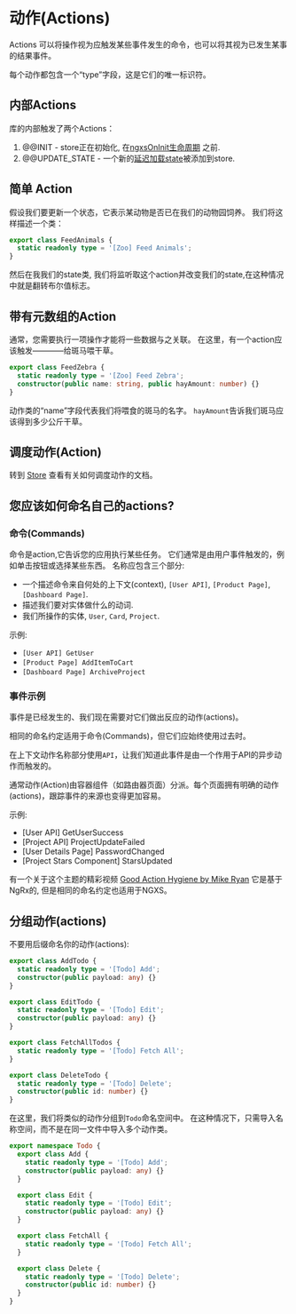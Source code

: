 # 动作(Actions)

Actions 可以将操作视为应触发某些事件发生的命令，也可以将其视为已发生某事的结果事件。

每个动作都包含一个“type”字段，这是它们的唯一标识符。

## 内部Actions

库的内部触发了两个Actions：

1. @@INIT - store正在初始化, 在[ngxsOnInit生命周期](../advanced/life-cycle.md) 之前.
2. @@UPDATE\_STATE - 一个新的[延迟加载state](../advanced/lazy.md)被添加到store.

## 简单 Action

假设我们要更新一个状态，它表示某动物是否已在我们的动物园饲养。 我们将这样描述一个类：

```typescript
export class FeedAnimals {
  static readonly type = '[Zoo] Feed Animals';
}
```

然后在我我们的state类, 我们将监听取这个action并改变我们的state,在这种情况中就是翻转布尔值标志。

## 带有元数组的Action

通常，您需要执行一项操作才能将一些数据与之关联。 在这里，有一个action应该触发————给斑马喂干草。

```typescript
export class FeedZebra {
  static readonly type = '[Zoo] Feed Zebra';
  constructor(public name: string, public hayAmount: number) {}
}
```

动作类的“name”字段代表我们将喂食的斑马的名字。 `hayAmount`告诉我们斑马应该得到多少公斤干草。

## 调度动作(Action)

转到 [Store](store.md) 查看有关如何调度动作的文档。

## 您应该如何命名自己的actions?

### 命令(Commands)

命令是action,它告诉您的应用执行某些任务。 它们通常是由用户事件触发的，例如单击按钮或选择某些东西。
名称应包含三个部分:

* 一个描述命令来自何处的上下文(context), `[User API]`, `[Product Page]`, `[Dashboard Page]`.
* 描述我们要对实体做什么的动词.
* 我们所操作的实体, `User`, `Card`, `Project`.

示例:

* `[User API] GetUser`
* `[Product Page] AddItemToCart`
* `[Dashboard Page] ArchiveProject`

### 事件示例

事件是已经发生的、我们现在需要对它们做出反应的动作(actions)。

相同的命名约定适用于命令(Commands)，但它们应始终使用过去时。

在上下文动作名称部分使用`API`，让我们知道此事件是由一个作用于API的异步动作而触发的。

通常动作(Action)由容器组件（如路由器页面）分派。每个页面拥有明确的动作(actions)，跟踪事件的来源也变得更加容易。

示例:

* \[User API\] GetUserSuccess
* \[Project API\] ProjectUpdateFailed
* \[User Details Page\] PasswordChanged
* \[Project Stars Component\] StarsUpdated

有一个关于这个主题的精彩视频 [Good Action Hygiene by Mike Ryan](https://www.youtube.com/watch?v=JmnsEvoy-gY) 它是基于NgRx的, 但是相同的命名约定也适用于NGXS。

## 分组动作(actions)

不要用后缀命名你的动作(actions):

```typescript
export class AddTodo {
  static readonly type = '[Todo] Add';
  constructor(public payload: any) {}
}

export class EditTodo {
  static readonly type = '[Todo] Edit';
  constructor(public payload: any) {}
}

export class FetchAllTodos {
  static readonly type = '[Todo] Fetch All';
}

export class DeleteTodo {
  static readonly type = '[Todo] Delete';
  constructor(public id: number) {}
}
```

在这里，我们将类似的动作分组到`Todo`命名空间中。 在这种情况下，只需导入名称空间，而不是在同一文件中导入多个动作类。

```typescript
export namespace Todo {
  export class Add {
    static readonly type = '[Todo] Add';
    constructor(public payload: any) {}
  }

  export class Edit {
    static readonly type = '[Todo] Edit';
    constructor(public payload: any) {}
  }

  export class FetchAll {
    static readonly type = '[Todo] Fetch All';
  }

  export class Delete {
    static readonly type = '[Todo] Delete';
    constructor(public id: number) {}
  }
}
```

